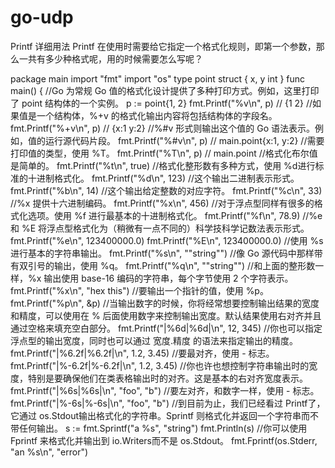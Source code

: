 # go-udp


Printf 详细用法
Printf 在使用时需要给它指定一个格式化规则，即第一个参数，那么一共有多少种格式呢，用的时候需要怎么写呢？

package main
import "fmt"
import "os"
type point struct {
    x, y int
}
func main() {
    //Go 为常规 Go 值的格式化设计提供了多种打印方式。例如，这里打印了 point 结构体的一个实例。
    p := point{1, 2}
    fmt.Printf("%v\n", p) // {1 2}
    //如果值是一个结构体，%+v 的格式化输出内容将包括结构体的字段名。
    fmt.Printf("%+v\n", p) // {x:1 y:2}
    //%#v 形式则输出这个值的 Go 语法表示。例如，值的运行源代码片段。
    fmt.Printf("%#v\n", p) // main.point{x:1, y:2}
    //需要打印值的类型，使用 %T。
    fmt.Printf("%T\n", p) // main.point
    //格式化布尔值是简单的。
    fmt.Printf("%t\n", true)
    //格式化整形数有多种方式，使用 %d进行标准的十进制格式化。
    fmt.Printf("%d\n", 123)
    //这个输出二进制表示形式。
    fmt.Printf("%b\n", 14)
    //这个输出给定整数的对应字符。
    fmt.Printf("%c\n", 33)
    //%x 提供十六进制编码。
    fmt.Printf("%x\n", 456)
    //对于浮点型同样有很多的格式化选项。使用 %f 进行最基本的十进制格式化。
    fmt.Printf("%f\n", 78.9)
    //%e 和 %E 将浮点型格式化为（稍微有一点不同的）科学技科学记数法表示形式。
    fmt.Printf("%e\n", 123400000.0)
    fmt.Printf("%E\n", 123400000.0)
    //使用 %s 进行基本的字符串输出。
    fmt.Printf("%s\n", "\"string\"")
    //像 Go 源代码中那样带有双引号的输出，使用 %q。
    fmt.Printf("%q\n", "\"string\"")
    //和上面的整形数一样，%x 输出使用 base-16 编码的字符串，每个字节使用 2 个字符表示。
    fmt.Printf("%x\n", "hex this")
    //要输出一个指针的值，使用 %p。
    fmt.Printf("%p\n", &p)
    //当输出数字的时候，你将经常想要控制输出结果的宽度和精度，可以使用在 % 后面使用数字来控制输出宽度。默认结果使用右对齐并且通过空格来填充空白部分。
    fmt.Printf("|%6d|%6d|\n", 12, 345)
    //你也可以指定浮点型的输出宽度，同时也可以通过 宽度.精度 的语法来指定输出的精度。
    fmt.Printf("|%6.2f|%6.2f|\n", 1.2, 3.45)
    //要最对齐，使用 - 标志。
    fmt.Printf("|%-6.2f|%-6.2f|\n", 1.2, 3.45)
    //你也许也想控制字符串输出时的宽度，特别是要确保他们在类表格输出时的对齐。这是基本的右对齐宽度表示。
    fmt.Printf("|%6s|%6s|\n", "foo", "b")
    //要左对齐，和数字一样，使用 - 标志。
    fmt.Printf("|%-6s|%-6s|\n", "foo", "b")
    //到目前为止，我们已经看过 Printf了，它通过 os.Stdout输出格式化的字符串。Sprintf 则格式化并返回一个字符串而不带任何输出。
    s := fmt.Sprintf("a %s", "string")
    fmt.Println(s)
    //你可以使用 Fprintf 来格式化并输出到 io.Writers而不是 os.Stdout。
    fmt.Fprintf(os.Stderr, "an %s\n", "error")
